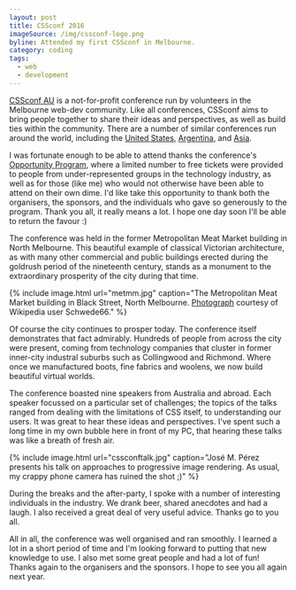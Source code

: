 ```yaml
---
layout: post
title: CSSconf 2016
imageSource: /img/cssconf-logo.png
byline: Attended my first CSSconf in Melbourne.
category: coding
tags:
  - web
  - development
---
```


[CSSconf AU](http://2016.cssconf.com.au/) is a not-for-profit conference run by volunteers in the Melbourne web-dev community. Like all conferences, CSSconf aims to bring people together to share their ideas and perspectives, as well as build ties within the community. There are a number of similar conferences run around the world, including the [United States](https://2016.cssconf.com/), [Argentina](http://cssconfar.com/), and [Asia](https://2016.cssconf.asia/).

I was fortunate enough to be able to attend thanks the conference's [Opportunity Program](http://2016.cssconf.com.au/2016/09/26/announcing-opportunity-program.html), where a limited number to free tickets were provided to people from under-represented groups in the technology industry, as well as for those (like me) who would not otherwise have been able to attend on their own dime. I'd like take this opportunity to thank both the organisers, the sponsors, and the individuals who gave so generously to the program. Thank you all, it really means a lot. I hope one day soon I'll be able to return the favour :)

The conference was held in the former Metropolitan Meat Market building in North Melbourne. This beautiful example of classical Victorian architecture, as with many other commercial and public buildings erected during the goldrush period of the nineteenth century, stands as a monument to the extraordinary prosperity of the city during that time.

{% include image.html url="metmm.jpg" caption="The Metropolitan Meat Market building in Black Street, North Melbourne. <a href='https://en.wikipedia.org/wiki/File:Metropolitan_Meat_Market_005.JPG'>Photograph</a> courtesy of Wikipedia user Schwede66." %}

Of course the city continues to prosper today. The conference itself demonstrates that fact admirably. Hundreds of people from across the city were present, coming from technology companies that cluster in former inner-city industral suburbs such as Collingwood and Richmond. Where once we manufactured boots, fine fabrics and woolens, we now build beautiful virtual worlds.

The conference boasted nine speakers from Australia and abroad. Each speaker focussed on a particular set of challenges; the topics of the talks ranged from dealing with the limitations of CSS itself, to understanding our users. It was great to hear these ideas and perspectives. I've spent such a long time in my own bubble here in front of my PC, that hearing these talks was like a breath of fresh air.

{% include image.html url="cssconftalk.jpg" caption="José M. Pérez presents his talk on approaches to progressive image rendering. As usual, my crappy phone camera has ruined the shot ;)" %}

During the breaks and the after-party, I spoke with a number of interesting individuals in the industry. We drank beer, shared anecdotes and had a laugh. I also received a great deal of very useful advice. Thanks go to you all.

All in all, the conference was well organised and ran smoothly. I learned a lot in a short period of time and I'm looking forward to putting that new knowledge to use. I also met some great people and had a lot of fun! Thanks again to the organisers and the sponsors. I hope to see you all again next year.

